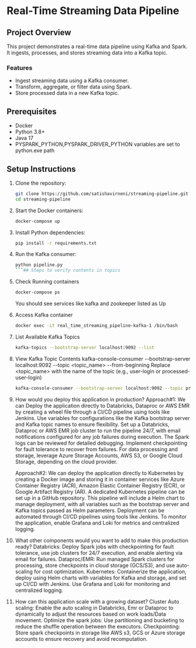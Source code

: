 # Real-Time Streaming Data Pipeline

## Project Overview
This project demonstrates a real-time data pipeline using Kafka and Spark. It ingests, processes, and stores streaming data into a Kafka topic.

### Features
- Ingest streaming data using a Kafka consumer.
- Transform, aggregate, or filter data using Spark.
- Store processed data in a new Kafka topic.

## Prerequisites
- Docker
- Python 3.8+
- Java 17
- PYSPARK_PYTHON,PYSPARK_DRIVER_PYTHON variables are set to python.exe path

## Setup Instructions
1. Clone the repository:
   ```bash
   git clone https://github.com/satishavirneni/streaming-pipeline.git
   cd streaming-pipeline
   ```

2. Start the Docker containers:
   ```bash
   docker-compose up
   ```

3. Install Python dependencies:
   ```bash
   pip install -r requirements.txt
   ```

4. Run the Kafka consumer:
   ```bash
   python pipeline.py
   ```## Steps to verify contents in topics
1. Check Running containers
   ```bash
   docker-compose ps
   ```
   You should see services like kafka and zookeeper listed as Up

2. Access Kafka container
   ```bash
   docker exec -it real_time_streaming_pipeline-kafka-1 /bin/bash
   ```

3. List Available Kafka Topics
   ```bash
   kafka-topics --bootstrap-server localhost:9092 --list
   ```
   
4. View Kafka Topic Contents
   kafka-console-consumer --bootstrap-server localhost:9092 --topic <topic_name> --from-beginning
   Replace <topic_name> with the name of the topic (e.g., user-login or processed-user-login)
   ```bash
   kafka-console-consumer --bootstrap-server localhost:9092 --topic processed-user-login --from-beginning
   ```

5. How would you deploy this application in production?
   Approach#1: We can Deploy the application directly to Databricks, Dataproc or AWS EMR by creating a wheel file through a CI/CD pipeline using tools like Jenkins. 
   Use variables for configurations like the Kafka bootstrap server and Kafka topic names to ensure flexibility. 
   Set up a Databricks, Dataproc or AWS EMR job cluster to run the pipeline 24/7, with email notifications configured for any job failures during execution. 
   The Spark logs can be reviewed for detailed debugging. Implement checkpointing for fault tolerance to recover from failures. 
   For data processing and storage, leverage Azure Storage Accounts, AWS S3, or Google Cloud Storage, depending on the cloud provider.
   
   Approach#2: We can deploy the application directly to Kubernetes by creating a Docker image and storing it in container services like Azure Container Registry (ACR), Amazon Elastic Container Registry (ECR), or Google Artifact Registry (AR). 
   A dedicated Kubernetes pipeline can be set up in a GitHub repository. This pipeline will include a Helm chart to manage deployment, with all variables such as the bootstrap server and Kafka topics passed as Helm parameters. 
   Deployment can be automated through CI/CD pipelines using tools like Jenkins. 
   To monitor the application, enable Grafana and Loki for metrics and centralized logging.
   
6. What other components would you want to add to make this production ready?
   Databricks: Deploy Spark jobs with checkpointing for fault tolerance, use job clusters for 24/7 execution, and enable alerting via email for failures.
   Dataproc/EMR: Run managed Spark clusters for processing, store checkpoints in cloud storage (GCS/S3), and use auto-scaling for cost optimization.
   Kubernetes: Containerize the application, deploy using Helm charts with variables for Kafka and storage, and set up CI/CD with Jenkins. Use Grafana and Loki for monitoring and centralized logging.
   
7. How can this application scale with a growing dataset?
   Cluster Auto scaling: Enable the auto scaling in Databricks, Emr or Dataproc to dynamically to adjust the resources based on work loads/Data movement.
   Optimize the spark jobs: Use partitioning and bucketing to reduce the shuffle operation between the executors.
   Checkpointing: Store spark checkpoints in storage like AWS s3, GCS or Azure storage accounts to ensure recovery and avoid recomputation. 